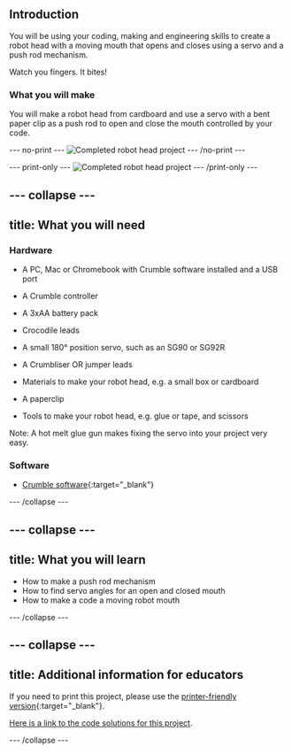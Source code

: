 ## Introduction

You will be using your coding, making and engineering skills to create a robot head with a moving mouth that opens and closes using a servo and a push rod mechanism. 

Watch you fingers. It bites!

### What you will make

You will make a robot head from cardboard and use a servo with a bent paper clip as a push rod to open and close the mouth controlled by your code.

--- no-print ---
![Completed robot head project](images/completedRobotHead.gif)
--- /no-print ---

--- print-only ---
![Completed robot head project](images/completedRobotHead.png)
--- /print-only ---

--- collapse ---
---
title: What you will need
---
### Hardware

+ A PC, Mac or Chromebook with Crumble software installed and a USB port

+ A Crumble controller
+ A 3xAA battery pack
+ Crocodile leads

+ A small 180° position servo, such as an SG90 or SG92R
+ A Crumbliser OR jumper leads

+ Materials to make your robot head, e.g. a small box or cardboard
+ A paperclip
+ Tools to make your robot head, e.g. glue or tape, and scissors

Note: A hot melt glue gun makes fixing the servo into your project very easy.

### Software

+ [Crumble software](https://redfernelectronics.co.uk/crumble-software/){:target="_blank"}

--- /collapse ---

--- collapse ---
---
title: What you will learn
---

+ How to make a push rod mechanism
+ How to find servo angles for an open and closed mouth
+ How to make a code a moving robot mouth

--- /collapse ---

--- collapse ---
---
title: Additional information for educators
---

If you need to print this project, please use the [printer-friendly version](https://projects.raspberrypi.org/en/projects/make-crumble-robot-heady/print){:target="_blank"}.

[Here is a link to the code solutions for this project](http://rpf.io/p/en/make-crumble-robot-head-get).

--- /collapse ---

